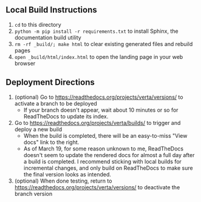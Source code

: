 ## Local Build Instructions
1. `cd` to this directory
1. `python -m pip install -r requirements.txt` to install Sphinx, the documentation build utility
1. `rm -rf _build/; make html` to clear existing generated files and rebuild pages
1. `open _build/html/index.html` to open the landing page in your web browser

## Deployment Directions
1. (optional) Go to https://readthedocs.org/projects/verta/versions/ to activate a branch to be deployed
    - If your branch doesn't appear, wait about 10 minutes or so for ReadTheDocs to update its index.
1. Go to https://readthedocs.org/projects/verta/builds/ to trigger and deploy a new build
    - When the build is completed, there will be an easy-to-miss "View docs" link to the right.
    - As of March 19, for some reason unknown to me, ReadTheDocs doesn't seem to update the rendered docs for almost a full day after a build is completed. I recommend sticking with local builds for incremental changes, and only build on ReadTheDocs to make sure the final version looks as intended.
1. (optional) When done testing, return to https://readthedocs.org/projects/verta/versions/ to deactivate the branch version
